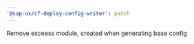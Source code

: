 ```yaml
---
'@sap-ux/cf-deploy-config-writer': patch
---
```


Remove exceess module, created when generating base config
